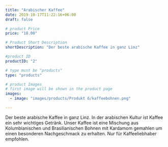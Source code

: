 ```yaml
---
title: "Arabischer Kaffee"
date: 2019-10-17T11:22:16+06:00
draft: false

# product Price
price: "18.00"

# Product Short Description
shortDescription: "Der beste arabische Kaffee in ganz Linz"

#product ID
productID: "2"

# type must be "products"
type: "products"

# product Images
# first image will be shown in the product page
images:
  - image: "images/products/Produkt 6/kaffeebohnen.png"

---
```

Der beste arabische Kaffee in ganz Linz. In der arabischen Kultur ist Kaffee ein sehr wichtiges Getränk. Unser Kaffee ist eine Mischung aus Kolumbianischen und Brasilianischen Bohnen mit Kardamom gemahlen um einen besonderen Nachgeschmack zu erhalten. Nur für Kaffeeliebhaber empfohlen. 